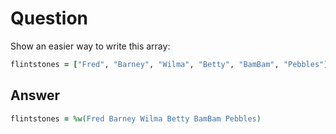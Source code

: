 # Question
Show an easier way to write this array:
```ruby
flintstones = ["Fred", "Barney", "Wilma", "Betty", "BamBam", "Pebbles"]
```
## Answer
```ruby
flintstones = %w(Fred Barney Wilma Betty BamBam Pebbles)
```

